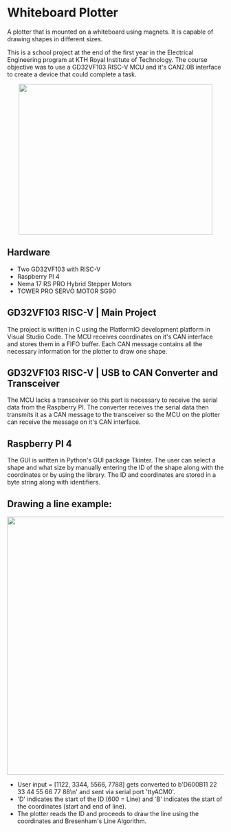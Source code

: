 # Whiteboard Plotter
A plotter that is mounted on a whiteboard using magnets. It is capable of drawing shapes in different sizes.

This is a school project at the end of the first year in the Electrical Engineering program at KTH Royal Institute of Technology. 
The course objective was to use a GD32VF103 RISC-V MCU and it's CAN2.0B interface to create a device that could complete a task. 

<p align="center">
 <img src="https://user-images.githubusercontent.com/84048902/184477814-aded21fe-4947-4625-af45-166133167624.png" width="450" height="350" />
</p>

## Hardware
- Two GD32VF103 with RISC-V   
- Raspberry PI 4
- Nema 17 RS PRO Hybrid Stepper Motors
- TOWER PRO SERVO MOTOR SG90

## GD32VF103 RISC-V | Main Project
The project is written in C using the PlatformIO development platform in Visual Studio Code. The MCU receives coordinates on it's CAN interface and stores them in a FIFO buffer. Each CAN message contains all the necessary information for the plotter to draw one shape. 

## GD32VF103 RISC-V | USB to CAN Converter and Transceiver
The MCU lacks a transceiver so this part is necessary to receive the serial data from the Raspberry PI. The converter receives the serial data then transmits it as a CAN message to the transceiver so the MCU on the plotter can receive the message on it's CAN interface. 

## Raspberry PI 4
The GUI is written in Python's GUI package Tkinter. The user can select a shape and what size by manually entering the ID of the shape along with the coordinates or by using the library. The ID and coordinates are stored in a byte string along with identifiers. 

## Drawing a line example: 
<p align="center">
  <img src="https://user-images.githubusercontent.com/84048902/184476230-2786d1f2-d88a-4804-bfd7-e4dad85331c7.png" width="600" />
</p>

- User input = [1122, 3344, 5566, 7788] gets converted to b'D600B11 22 33 44 55 66 77 88\n' and sent via serial port 'ttyACM0'.
- 'D' indicates the start of the ID (600 = Line) and 'B' indicates the start of the coordinates (start and end of line).
- The plotter reads the ID and proceeds to draw the line using the coordinates and Bresenham's Line Algorithm.






